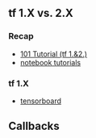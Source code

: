 ## tf 1.X vs. 2.X

### Recap
* [101 Tutorial (tf 1.&2.)](https://medium.com/analytics-vidhya/basics-of-using-tensorboard-in-tensorflow-1-2-b715b068ac5a)
* [notebook tutorials](https://github.com/tensorflow/tensorboard/tree/master/docs)
### tf 1.X
* [tensorboard](https://github.com/tensorflow/tensorboard/tree/master/docs/r1)

## Callbacks
